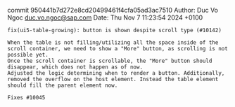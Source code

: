 commit 950441b7d272e8cd20499461f4cfa05ad3ac7510
Author: Duc Vo Ngoc <duc.vo.ngoc@sap.com>
Date:   Thu Nov 7 11:23:54 2024 +0100

    fix(ui5-table-growing): button is shown despite scroll type (#10142)
    
    When the table is not filling/utilizing all the space inside of the scroll container, we need to show a "More" button, as scrolling is not possible yet.
    Once the scroll container is scrollable, the "More" button should disappear, which does not happen as of now.
    Adjusted the logic determining when to render a button. Additionally, removed the overflow on the host element. Instead the table element should fill the parent element now.
    
    Fixes #10045
